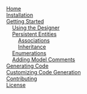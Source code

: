 [Home](https://github.com/msawczyn/EFDesigner/wiki)<br/>
[Installation](https://github.com/msawczyn/EFDesigner/wiki/Installation)<br/>
[Getting Started](https://github.com/msawczyn/EFDesigner/wiki/Getting-Started)<br/>
&nbsp;&nbsp;&nbsp;&nbsp;[Using the Designer](https://github.com/msawczyn/EFDesigner/wiki/Using-the-designer)<br/>
&nbsp;&nbsp;&nbsp;&nbsp;[Persistent Entities](https://github.com/msawczyn/EFDesigner/wiki/Entities)<br/>
&nbsp;&nbsp;&nbsp;&nbsp;&nbsp;&nbsp;&nbsp;&nbsp;[Associations](https://github.com/msawczyn/EFDesigner/wiki/Associations)<br/>
&nbsp;&nbsp;&nbsp;&nbsp;&nbsp;&nbsp;&nbsp;&nbsp;[Inheritance](https://github.com/msawczyn/EFDesigner/wiki/Inheritance)<br/>
&nbsp;&nbsp;&nbsp;&nbsp;[Enumerations](https://github.com/msawczyn/EFDesigner/wiki/Enumerations)<br/>
&nbsp;&nbsp;&nbsp;&nbsp;[Adding Model Comments](https://github.com/msawczyn/EFDesigner/wiki/Comments)<br/>
[Generating Code](https://github.com/msawczyn/EFDesigner/wiki/Templates)<br/>
[Customizing Code Generation](https://github.com/msawczyn/EFDesigner/wiki/Customizing)<br/>
[Contributing](https://github.com/msawczyn/EFDesigner/wiki/Development)<br/>
[License](https://github.com/msawczyn/EFDesigner/wiki/License)<br/>